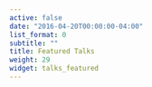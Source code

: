 ```yaml
---
active: false
date: "2016-04-20T00:00:00-04:00"
list_format: 0
subtitle: ""
title: Featured Talks
weight: 29
widget: talks_featured
---
```

